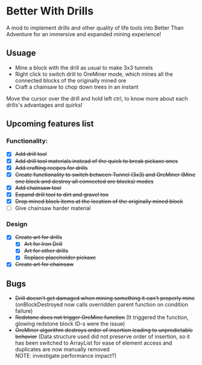 # Better With Drills

A mod to implement drills and other quality of life tools into Better Than Adventure for an immersive and expanded mining experience!

## Usuage
- Mine a block with the drill as usual to make 3x3 tunnels
- Right click to switch drill to OreMiner mode, which mines all the connected blocks of the originally mined ore
- Craft a chainsaw to chop down trees in an instant

Move the cursor over the drill and hold left ctrl, to know more about each drills's advantages and quirks!

## Upcoming features list

### Functionality:
- [x] ~~Add drill tool~~
- [x] ~~Add drill tool materials instead of the quick to break pickaxe ones~~ 
- [x] ~~Add crafting recipes for drills~~
- [x] ~~Create functionality to switch between Tunnel (3x3) and OreMiner (Mine one block and destroy all connected ore blocks) modes~~
- [x] ~~Add chainsaw tool~~
- [x] ~~Expand drill tool to dirt and gravel too~~
- [x] ~~Drop mined block items at the location of the originally mined block~~
- [ ] Give chainsaw harder material

### Design
- [x] ~~Create art for drills~~
  - [x] ~~Art for Iron Drill~~
  - [x] ~~Art for other drills~~
  - [x] ~~Replace placeholder pickaxe~~
- [x] ~~Create art for chainsaw~~

## Bugs
- ~~Drill doesn't get damaged when mining something it can't properly mine~~ (onBlockDestroyed now calls overridden parent function on condition failure)
- ~~Redstone does not trigger OreMine function~~ (It triggered the function, glowing redstone block ID-s were the issue)
- ~~OreMiner algorithm destroys order of insertion leading to unpredictable behavior~~ (Data structure used did not preserve order of insertion, so it has been switched to ArrayList for ease of element access and duplicates are now manually removed  
NOTE: investigate performance impact?)

